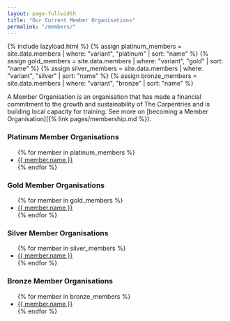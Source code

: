 ```yaml
---
layout: page-fullwidth
title: "Our Current Member Organisations"
permalink: "/members/"
---
```


{% include lazyload.html %}
{% assign platinum_members = site.data.members | where: "variant", "platinum" | sort: "name" %}
{% assign gold_members = site.data.members | where: "variant", "gold" | sort: "name" %}
{% assign silver_members = site.data.members | where: "variant", "silver" | sort: "name" %}
{% assign bronze_members = site.data.members | where: "variant", "bronze" | sort: "name" %}

A Member Organisation is an organisation that has made a financial commitment to
the growth and sustainability of The Carpentries and is building local capacity for training. See more on [becoming a Member Organisation]({% link pages/membership.md %}).

### Platinum Member Organisations

<ul>
{% for member in platinum_members %}
<li>
    <a href = "https://{{ member.domain }}">{{ member.name }}</a>    </li>{% endfor %}
</ul>


### Gold Member Organisations

<ul>
{% for member in gold_members %}
<li>
    <a href = "https://{{ member.domain }}">{{ member.name }}</a>    </li>{% endfor %}
</ul>


### Silver Member Organisations

<ul>
{% for member in silver_members %}
<li>
    <a href = "https://{{ member.domain }}">{{ member.name }}</a>    </li>{% endfor %}
</ul>


### Bronze Member Organisations

<ul>
{% for member in bronze_members %}
<li>
    <a href = "https://{{ member.domain }}">{{ member.name }}</a>    </li>{% endfor %}
</ul>

